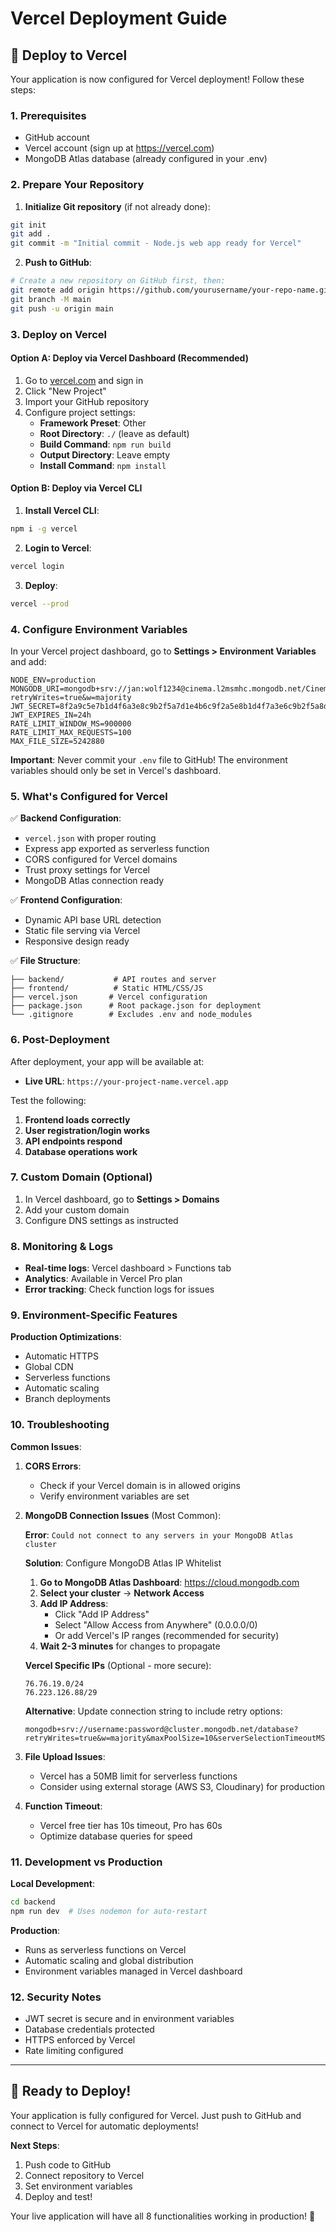# Vercel Deployment Guide

## 🚀 Deploy to Vercel

Your application is now configured for Vercel deployment! Follow these steps:

### 1. Prerequisites

- GitHub account
- Vercel account (sign up at https://vercel.com)
- MongoDB Atlas database (already configured in your .env)

### 2. Prepare Your Repository

1. **Initialize Git repository** (if not already done):
```bash
git init
git add .
git commit -m "Initial commit - Node.js web app ready for Vercel"
```

2. **Push to GitHub**:
```bash
# Create a new repository on GitHub first, then:
git remote add origin https://github.com/yourusername/your-repo-name.git
git branch -M main
git push -u origin main
```

### 3. Deploy on Vercel

#### Option A: Deploy via Vercel Dashboard (Recommended)

1. Go to [vercel.com](https://vercel.com) and sign in
2. Click "New Project"
3. Import your GitHub repository
4. Configure project settings:
   - **Framework Preset**: Other
   - **Root Directory**: `./` (leave as default)
   - **Build Command**: `npm run build`
   - **Output Directory**: Leave empty
   - **Install Command**: `npm install`

#### Option B: Deploy via Vercel CLI

1. **Install Vercel CLI**:
```bash
npm i -g vercel
```

2. **Login to Vercel**:
```bash
vercel login
```

3. **Deploy**:
```bash
vercel --prod
```

### 4. Configure Environment Variables

In your Vercel project dashboard, go to **Settings > Environment Variables** and add:

```
NODE_ENV=production
MONGODB_URI=mongodb+srv://jan:wolf1234@cinema.l2msmhc.mongodb.net/Cinema?retryWrites=true&w=majority
JWT_SECRET=8f2a9c5e7b1d4f6a3e8c9b2f5a7d1e4b6c9f2a5e8b1d4f7a3e6c9b2f5a8d1e4b7c
JWT_EXPIRES_IN=24h
RATE_LIMIT_WINDOW_MS=900000
RATE_LIMIT_MAX_REQUESTS=100
MAX_FILE_SIZE=5242880
```

**Important**: Never commit your `.env` file to GitHub! The environment variables should only be set in Vercel's dashboard.

### 5. What's Configured for Vercel

✅ **Backend Configuration**:
- `vercel.json` with proper routing
- Express app exported as serverless function
- CORS configured for Vercel domains
- Trust proxy settings for Vercel
- MongoDB Atlas connection ready

✅ **Frontend Configuration**:
- Dynamic API base URL detection
- Static file serving via Vercel
- Responsive design ready

✅ **File Structure**:
```
├── backend/           # API routes and server
├── frontend/          # Static HTML/CSS/JS
├── vercel.json       # Vercel configuration
├── package.json      # Root package.json for deployment
└── .gitignore        # Excludes .env and node_modules
```

### 6. Post-Deployment

After deployment, your app will be available at:
- **Live URL**: `https://your-project-name.vercel.app`

Test the following:
1. **Frontend loads correctly**
2. **User registration/login works**
3. **API endpoints respond**
4. **Database operations work**

### 7. Custom Domain (Optional)

1. In Vercel dashboard, go to **Settings > Domains**
2. Add your custom domain
3. Configure DNS settings as instructed

### 8. Monitoring & Logs

- **Real-time logs**: Vercel dashboard > Functions tab
- **Analytics**: Available in Vercel Pro plan
- **Error tracking**: Check function logs for issues

### 9. Environment-Specific Features

**Production Optimizations**:
- Automatic HTTPS
- Global CDN
- Serverless functions
- Automatic scaling
- Branch deployments

### 10. Troubleshooting

**Common Issues**:

1. **CORS Errors**:
   - Check if your Vercel domain is in allowed origins
   - Verify environment variables are set

2. **MongoDB Connection Issues** (Most Common):
   
   **Error**: `Could not connect to any servers in your MongoDB Atlas cluster`
   
   **Solution**: Configure MongoDB Atlas IP Whitelist
   
   1. **Go to MongoDB Atlas Dashboard**: https://cloud.mongodb.com
   2. **Select your cluster** → **Network Access**
   3. **Add IP Address**:
      - Click "Add IP Address"
      - Select "Allow Access from Anywhere" (0.0.0.0/0)
      - Or add Vercel's IP ranges (recommended for security)
   4. **Wait 2-3 minutes** for changes to propagate
   
   **Vercel Specific IPs** (Optional - more secure):
   ```
   76.76.19.0/24
   76.223.126.88/29
   ```
   
   **Alternative**: Update connection string to include retry options:
   ```
   mongodb+srv://username:password@cluster.mongodb.net/database?retryWrites=true&w=majority&maxPoolSize=10&serverSelectionTimeoutMS=5000&socketTimeoutMS=45000
   ```

3. **File Upload Issues**:
   - Vercel has a 50MB limit for serverless functions
   - Consider using external storage (AWS S3, Cloudinary) for production

4. **Function Timeout**:
   - Vercel free tier has 10s timeout, Pro has 60s
   - Optimize database queries for speed

### 11. Development vs Production

**Local Development**:
```bash
cd backend
npm run dev  # Uses nodemon for auto-restart
```

**Production**:
- Runs as serverless functions on Vercel
- Automatic scaling and global distribution
- Environment variables managed in Vercel dashboard

### 12. Security Notes

- JWT secret is secure and in environment variables
- Database credentials protected
- HTTPS enforced by Vercel
- Rate limiting configured

---

## 🎉 Ready to Deploy!

Your application is fully configured for Vercel. Just push to GitHub and connect to Vercel for automatic deployments!

**Next Steps**:
1. Push code to GitHub
2. Connect repository to Vercel
3. Set environment variables
4. Deploy and test!

Your live application will have all 8 functionalities working in production! 🚀